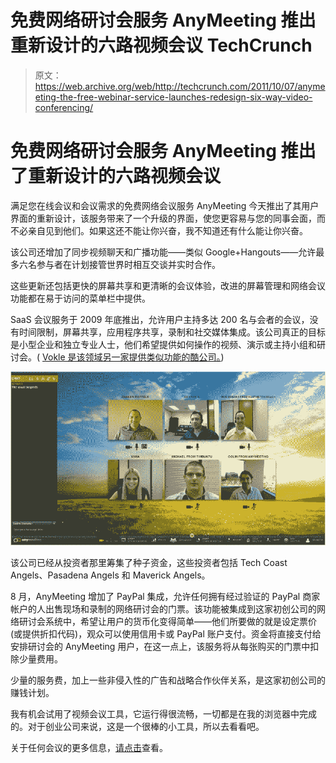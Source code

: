# 免费网络研讨会服务 AnyMeeting 推出重新设计的六路视频会议 TechCrunch

> 原文：<https://web.archive.org/web/http://techcrunch.com/2011/10/07/anymeeting-the-free-webinar-service-launches-redesign-six-way-video-conferencing/>

# 免费网络研讨会服务 AnyMeeting 推出了重新设计的六路视频会议

满足您在线会议和会议需求的免费网络会议服务 AnyMeeting 今天推出了其用户界面的重新设计，该服务带来了一个升级的界面，使您更容易与您的同事会面，而不必亲自见到他们。如果这还不能让你兴奋，我不知道还有什么能让你兴奋。

该公司还增加了同步视频聊天和广播功能——类似 Google+Hangouts——允许最多六名参与者在计划接管世界时相互交谈并实时合作。

这些更新还包括更快的屏幕共享和更清晰的会议体验，改进的屏幕管理和网络会议功能都在易于访问的菜单栏中提供。

SaaS 会议服务于 2009 年底推出，允许用户主持多达 200 名与会者的会议，没有时间限制，屏幕共享，应用程序共享，录制和社交媒体集成。该公司真正的目标是小型企业和独立专业人士，他们希望提供如何操作的视频、演示或主持小组和研讨会。( [Vokle 是该领域另一家提供类似功能的酷公司。](https://web.archive.org/web/20230203141551/https://techcrunch.com/2011/04/18/vokle-raises-767k-for-its-live-video-conferencing-platform/))

[![](img/e9b178c5380806b4a988c45f843922b6.png "2011-09-29_video-conf-6-way")](https://web.archive.org/web/20230203141551/https://techcrunch.com/wp-content/uploads/2011/10/2011-09-29_video-conf-6-way.jpg)

该公司已经从投资者那里筹集了种子资金，这些投资者包括 Tech Coast Angels、Pasadena Angels 和 Maverick Angels。

8 月，AnyMeeting 增加了 PayPal 集成，允许任何拥有经过验证的 PayPal 商家帐户的人出售现场和录制的网络研讨会的门票。该功能被集成到这家初创公司的网络研讨会系统中，希望让用户的货币化变得简单——他们所要做的就是设定票价(或提供折扣代码)，观众可以使用信用卡或 PayPal 账户支付。资金将直接支付给安排研讨会的 AnyMeeting 用户，在这一点上，该服务将从每张购买的门票中扣除少量费用。

少量的服务费，加上一些非侵入性的广告和战略合作伙伴关系，是这家初创公司的赚钱计划。

我有机会试用了视频会议工具，它运行得很流畅，一切都是在我的浏览器中完成的。对于创业公司来说，这是一个很棒的小工具，所以去看看吧。

关于任何会议的更多信息，[请点击](https://web.archive.org/web/20230203141551/http://www.anymeeting.com/)查看。